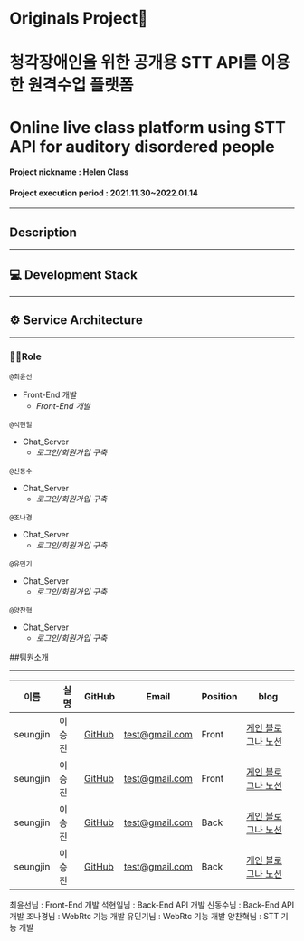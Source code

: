 # Originals Project📖
# 청각장애인을 위한 공개용 STT API를 이용한 원격수업 플랫폼
# Online live class platform using STT API for auditory disordered people
#### Project nickname : Helen Class
#### Project execution period : 2021.11.30~2022.01.14

-----------------------
## Description


-----------------------
## 💻 Development Stack  


-----------------------
## ⚙ Service Architecture

---

### 🙋‍♂️Role

`@최윤선 `  
* Front-End 개발
  - *Front-End 개발*

`@석현일 `  
* Chat_Server
  - *로그인/회원가입 구축*

`@신동수 `  
* Chat_Server
  - *로그인/회원가입 구축*

`@조나경 `  
* Chat_Server
  - *로그인/회원가입 구축*

`@유민기 `  
* Chat_Server
  - *로그인/회원가입 구축*

`@양찬혁 `  
* Chat_Server
  - *로그인/회원가입 구축*


##팀원소개 <a id="2" />
<hr/>

이름 | 실명 | GitHub |  Email | Position | blog
 --- | --- | ------- | ------| ---- | ----
seungjin | 이승진 | [GitHub](#) | test@gmail.com | Front | [게인 블로그나 노션](#)
seungjin | 이승진 | [GitHub](#) | test@gmail.com | Front | [게인 블로그나 노션](#)
seungjin | 이승진 | [GitHub](#) | test@gmail.com | Back | [게인 블로그나 노션](#)
seungjin | 이승진 | [GitHub](#) | test@gmail.com | Back | [게인 블로그나 노션](#)



최윤선님 : Front-End 개발
석현일님 : Back-End API 개발
신동수님 : Back-End API 개발
조나경님 : WebRtc 기능 개발
유민기님 : WebRtc 기능 개발
양찬혁님 : STT 기능 개발 
